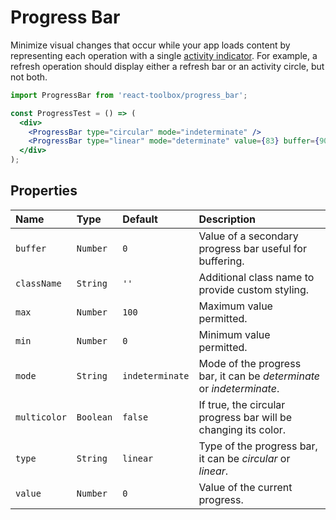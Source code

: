 # Progress Bar

Minimize visual changes that occur while your app loads content by representing each operation with a single [activity indicator](https://www.google.com/design/spec/components/progress-activity.html). For example, a refresh operation should display either a refresh bar or an activity circle, but not both.

<!-- example -->
```jsx
import ProgressBar from 'react-toolbox/progress_bar';

const ProgressTest = () => (
  <div>
    <ProgressBar type="circular" mode="indeterminate" />
    <ProgressBar type="linear" mode="determinate" value={83} buffer={90}/>    
  </div>
);
```

## Properties

| Name          | Type    | Default         | Description|
|:-----|:-----|:-----|:-----|
| `buffer`    | `Number`  | `0`             | Value of a secondary progress bar useful for buffering.|
| `className` | `String`  | `''`            | Additional class name to provide custom styling.|
| `max`       | `Number`  | `100`           | Maximum value permitted.|
| `min`       | `Number`  | `0`             | Minimum value permitted.|
| `mode`      | `String`  | `indeterminate` | Mode of the progress bar, it can be *determinate* or *indeterminate*.|
| `multicolor`  | `Boolean`  | `false` | If true, the circular progress bar will be changing its color.|
| `type`      | `String`  | `linear`        | Type of the progress bar, it can be *circular* or *linear*.|
| `value`     | `Number`  | `0`             | Value of the current progress.|

